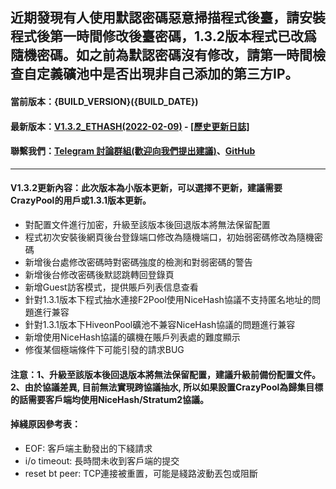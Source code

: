 近期發現有人使用默認密碼惡意掃描程式後臺，請安裝程式後第一時間修改後臺密碼，1.3.2版本程式已改爲隨機密碼。如之前為默認密碼沒有修改，請第一時間檢查自定義礦池中是否出現非自己添加的第三方IP。
----
#### 當前版本：{BUILD_VERSION}({BUILD_DATE})
#### 最新版本：[V1.3.2_ETHASH(2022-02-09)](https://github.com/GoMinerProxy/GoMinerProxy/releases/tag/1.3.2) - [[歷史更新日誌]](https://github.com/GoMinerProxy/GoMinerProxy/releases)
#### 聯繫我們：[Telegram 討論群組(歡迎向我們提出建議)](https://t.me/+afVqEXnxtQAyNWNh)、[GitHub](https://github.com/GoMinerProxy/GoMinerProxy)
----
#### V1.3.2更新內容：此次版本為小版本更新，可以選擇不更新，建議需要CrazyPool的用戶或1.3.1版本更新。
- 對配置文件進行加密，升級至該版本後回退版本將無法保留配置
- 程式初次安裝後網頁後台登錄端口修改為隨機端口，初始弱密碼修改為隨機密碼
- 新增後台處修改密碼時對密碼強度的檢測和對弱密碼的警告
- 新增後台修改密碼後默認跳轉回登錄頁
- 新增Guest訪客模式，提供賬戶列表信息查看
- 針對1.3.1版本下程式抽水連接F2Pool使用NiceHash協議不支持匿名地址的問題進行兼容
- 針對1.3.1版本下HiveonPool礦池不兼容NiceHash協議的問題進行兼容
- 新增使用NiceHash協議的礦機在賬戶列表處的難度顯示
- 修復某個極端條件下可能引發的請求BUG
#### 注意：1、升級至該版本後回退版本將無法保留配置，建議升級前備份配置文件。2、由於協議差異, 目前無法實現跨協議抽水, 所以如果設置CrazyPool為歸集目標的話需要客戶端均使用NiceHash/Stratum2協議。
#### 掉綫原因參考表：
- EOF: 客戶端主動發出的下綫請求
- i/o timeout: 長時間未收到客戶端的提交
- reset bt peer: TCP連接被重置，可能是綫路波動丟包或阻斷
